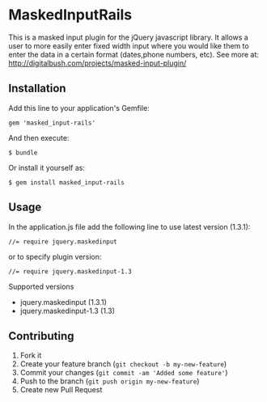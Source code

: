 # MaskedInputRails

This is a masked input plugin for the jQuery javascript library. It allows a user to more easily enter fixed width input where you would like them to enter the data in a certain format (dates,phone numbers, etc).
See more at: http://digitalbush.com/projects/masked-input-plugin/

## Installation

Add this line to your application's Gemfile:

    gem 'masked_input-rails'

And then execute:

    $ bundle

Or install it yourself as:

    $ gem install masked_input-rails

## Usage

In the application.js file add the following line to use latest version (1.3.1):
    
    //= require jquery.maskedinput
    
or to specify plugin version:

    //= require jquery.maskedinput-1.3
    
Supported versions
 * jquery.maskedinput (1.3.1)
 * jquery.maskedinput-1.3 (1.3)

## Contributing

1. Fork it
2. Create your feature branch (`git checkout -b my-new-feature`)
3. Commit your changes (`git commit -am 'Added some feature'`)
4. Push to the branch (`git push origin my-new-feature`)
5. Create new Pull Request
